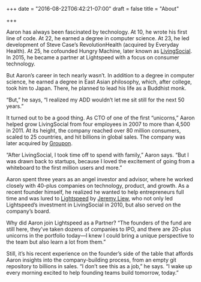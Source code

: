 +++
date = "2016-08-22T06:42:21-07:00"
draft = false
title = "About"

+++

Aaron has always been fascinated by technology. At 10, he wrote his first line of code. At 22, he earned a degree in computer science. At 23, he led development of Steve Case’s RevolutionHealth (acquired by Everyday Health). At 25, he cofounded Hungry Machine, later known as <a title="LivingSocial" target="_blank" rel="noopener" href="livingsocial.com">LivingSocial</a>. In 2015, he became a partner at Lightspeed with a focus on consumer technology.

But Aaron’s career in tech nearly wasn’t. In addition to a degree in computer science, he earned a degree in East Asian philosophy, which, after college, took him to Japan. There, he planned to lead his life as a Buddhist monk.

“But,” he says, “I realized my ADD wouldn’t let me sit still for the next 50 years.”

It turned out to be a good thing. As CTO of one of the first “unicorns,” Aaron helped grow LivingSocial from four employees in 2007 to more than 4,500 in 2011. At its height, the company reached over 80 million consumers, scaled to 25 countries, and hit billions in global sales. The company was later acquired by <a target="_blank" rel="noopener" title="Groupon" href="groupon.com">Groupon</a>.

“After LivingSocial, I took time off to spend with family,” Aaron says. “But I was drawn back to startups, because I loved the excitement of going from a whiteboard to the first million users and more.”

Aaron spent three years as an angel investor and advisor, where he worked closely with 40-plus companies on technology, product, and growth. As a recent founder himself, he realized he wanted to help entrepreneurs full time and was lured to <a title="Lightspeed" target="_blank" rel="noopener" href="lsvp.com">Lightspeed</a> by <a title="Jeremy Liew" target="_blank" rel="noopener" href="https://lsvp.com/team/jeremy-liew/">Jeremy Liew</a>, who not only led Lightspeed’s investment in LivingSocial in 2010, but also served on the company’s board.

Why did Aaron join Lightspeed as a Partner? “The founders of the fund are still here, they’ve taken dozens of companies to IPO, and there are 20-plus unicorns in the portfolio today—I knew I could bring a unique perspective to the team but also learn a lot from them.”

Still, it’s his recent experience on the founder’s side of the table that affords Aaron insights into the company-building process, from an empty git repository to billions in sales. “I don’t see this as a job,” he says. “I wake up every morning excited to help founding teams build tomorrow, today.”


<br />
